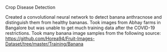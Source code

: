 Crop Disease Detection

Created a convolutional neural network to detect banana anthracnose and distinguish them from healthy bananas. Took images from Abhay farms in Bangalore but was unable to get much training data after the COVID-19 restrictions. Took many banana image samples from the following source: https://github.com/Horea94/Fruit-Images-Dataset/tree/master/Training/Banana
